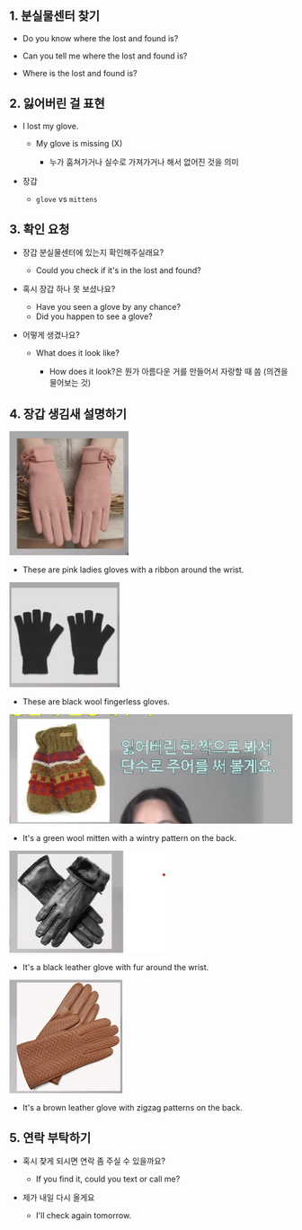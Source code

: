 ## 1. 분실물센터 찾기

- Do you know where the lost and found is?

- Can you tell me where the lost and found is?

- Where is the lost and found is?

## 2. 잃어버린 걸 표현

- I lost my glove.

    - My glove is missing (X)
        
        - 누가 훔쳐가거나 실수로 가져가거나 해서 없어진 것을 의미

- 장갑 
    - `glove` vs `mittens`

## 3. 확인 요청

- 장갑 분실물센터에 있는지 확인해주실래요?
    - Could you check if it's in the lost and found?

- 혹시 장갑 하나 못 보셨나요?
    - Have you seen a glove by any chance?
    - Did you happen to see a glove?

- 어떻게 생겼나요?
    - What does it look like?

        - How does it look?은 뭔가 아름다운 거를 만들어서 자랑할 때 씀 (의견을 물어보는 것)


## 4. 장갑 생김새 설명하기

<img src="../Img/물건_잃어버렸을때_1.jpg">


- These are pink ladies gloves with a ribbon around the wrist.

<img src="../Img/물건_잃어버렸을때_2.jpg">

- These are black wool fingerless gloves.

<img src="../Img/물건_잃어버렸을때_3.jpg">

- It's a green wool mitten with a wintry pattern on the back.

<img src="../Img/물건_잃어버렸을때_4.jpg">

- It's a black leather glove with fur around the wrist.

<img src="../Img/물건_잃어버렸을때_5.jpg">

- It's a brown leather glove with zigzag patterns on the back.

## 5. 연락 부탁하기

- 혹시 찾게 되시면 연락 좀 주실 수 있을까요?

    - If you find it, could you text or call me?

- 제가 내일 다시 올게요

    - I'll check again tomorrow.
    